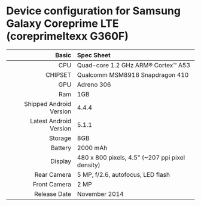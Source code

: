 Device configuration for Samsung Galaxy Coreprime LTE (coreprimeltexx G360F)
==================================================

Basic   | Spec Sheet
-------:|:-------------------------
CPU     | Quad-core 1.2 GHz ARM® Cortex™ A53
CHIPSET | Qualcomm MSM8916 Snapdragon 410
GPU     | Adreno 306
Ram     | 1GB
Shipped Android Version | 4.4.4
Latest Android Version | 5.1.1
Storage | 8GB
Battery | 2000 mAh
Display | 480 x 800 pixels, 4.5" (~207 ppi pixel density)
Rear Camera  | 5 MP, f/2.6, autofocus, LED flash
Front Camera | 2 MP
Release Date | November 2014
